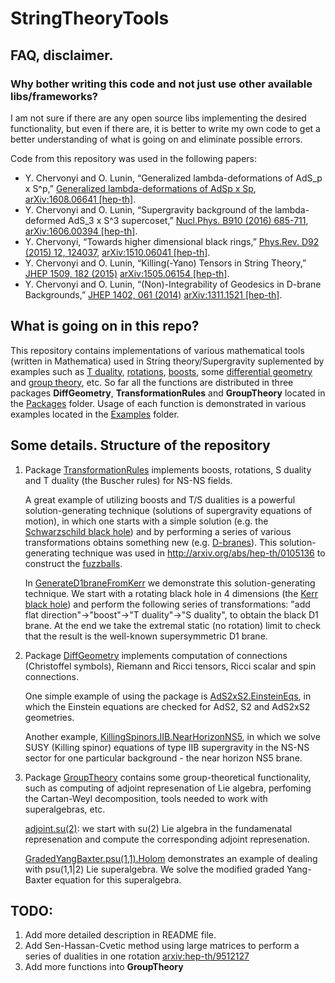 # StringTheoryTools

## FAQ, disclaimer.

### Why bother writing this code and not just use other available libs/frameworks?

I am not sure if there are any open source libs implementing the desired functionality, but even if there are, it is better to write my own code to get a better understanding of what is going on and eliminate possible errors.

Code from this repository was used in the following papers:
* Y. Chervonyi and O. Lunin, “Generalized lambda-deformations of AdS_p x S^p,” [Generalized lambda-deformations of AdSp x Sp](http://dx.doi.org/10.1016/j.nuclphysb.2016.10.014), [arXiv:1608.06641 [hep-th]](http://arxiv.org/abs/arXiv:1608.06641).
* Y. Chervonyi and O. Lunin, “Supergravity background of the lambda-deformed AdS_3 x S^3 supercoset,” [Nucl.Phys. B910 (2016) 685-711](http://dx.doi.org/10.1016/j.nuclphysb.2016.07.023), [arXiv:1606.00394 [hep-th]](http://arxiv.org/abs/arXiv:1606.00394).
* Y. Chervonyi, “Towards higher dimensional black rings,” [Phys.Rev. D92 (2015) 12, 124037](http://dx.doi.org/10.1103/PhysRevD.92.124037), [arXiv:1510.06041 [hep-th]](http://arxiv.org/abs/arXiv:1510.06041).
* Y. Chervonyi and O. Lunin, “Killing(-Yano) Tensors in String Theory,”  [JHEP 1509, 182 (2015)](http://dx.doi.org/10.1007/JHEP09(2015)182)  [arXiv:1505.06154 [hep-th]](http://arxiv.org/abs/arXiv:1505.06154).
* Y. Chervonyi and O. Lunin, “(Non)-Integrability of Geodesics in D-brane Backgrounds,” [JHEP  1402, 061 (2014)](http://dx.doi.org/10.1007/JHEP02(2014)061) [arXiv:1311.1521 [hep-th]](http://arxiv.org/abs/arXiv:1311.1521).

## What is going on in this repo?

This repository contains implementations of various mathematical tools (written in Mathematica) used in String theory/Supergravity suplemented by examples such as [T duality](https://en.wikipedia.org/wiki/T-duality), [rotations](https://en.wikipedia.org/wiki/Rotation_matrix), [boosts](https://en.wikipedia.org/wiki/Lorentz_transformation#boost), some [differential geometry](https://en.wikipedia.org/wiki/Differential_geometry) and [group theory](https://en.wikipedia.org/wiki/Group_theory), etc. So far all the functions are distributed in three packages **DiffGeometry**, **TransformationRules** and **GroupTheory** located in the [Packages](https://github.com/g3n1uss/StringTheoryTools/tree/master/Packages) folder. Usage of each function is demonstrated in various examples located in the [Examples](https://github.com/g3n1uss/StringTheoryTools/tree/master/Examples) folder.


## Some details. Structure of the repository

1. Package [TransformationRules](https://github.com/g3n1uss/StringTheoryTools/blob/master/Packages/TransformationRules.m) implements boosts, rotations, S duality and T duality (the Buscher rules) for NS-NS fields.

   A great example of utilizing boosts and T/S dualities is a powerful solution-generating technique (solutions of supergravity equations of motion), in which one starts with a simple solution (e.g. the [Schwarzschild black hole](https://en.wikipedia.org/wiki/Schwarzschild_metric)) and by performing a series of various transformations obtains something new (e.g. [D-branes](https://en.wikipedia.org/wiki/D-brane)). This solution-generating technique was used in http://arxiv.org/abs/hep-th/0105136 to construct the [fuzzballs](https://en.wikipedia.org/wiki/Fuzzball_(string_theory)).

   In [GenerateD1braneFromKerr](https://github.com/g3n1uss/StringTheoryTools/blob/master/Examples/GenerateD1braneFromKerr.nb) we demonstrate this solution-generating technique. We start with a rotating black hole in 4 dimensions (the [Kerr black hole](https://en.wikipedia.org/wiki/Rotating_black_hole)) and perform the following series of transformations: "add flat direction"->"boost"->"T duality"->"S duality", to obtain the black D1 brane. At the end we take the extremal static (no rotation) limit to check that the result is the well-known supersymmetric D1 brane.

2. Package [DiffGeometry](https://github.com/g3n1uss/StringTheoryTools/blob/master/Packages/DiffGeometry.m) implements computation of connections (Christoffel symbols), Riemann and Ricci tensors, Ricci scalar and spin connections.

   One simple example of using the package is [AdS2xS2.EinsteinEqs](https://github.com/g3n1uss/StringTheoryTools/blob/master/Examples/AdS2xS2.EinsteinEqs.nb), in which the Einstein equations are checked for AdS2, S2 and AdS2xS2 geometries.

   Another example, [KillingSpinors.IIB.NearHorizonNS5](https://github.com/g3n1uss/StringTheoryTools/blob/master/Examples/KillingSpinors.IIB.NearHorizonNS5.nb), in which we solve SUSY (Killing spinor) equations of type IIB supergravity in the NS-NS sector for one particular background - the near horizon NS5 brane.

3. Package [GroupTheory](https://github.com/g3n1uss/StringTheoryTools/blob/master/Packages/GroupTheory.m) contains some group-theoretical functionality, such as computing of adjoint represenation of Lie algebra, perfoming the Cartan-Weyl decomposition, tools needed to work with superalgebras, etc.

   [adjoint.su(2)](https://github.com/g3n1uss/StringTheoryTools/blob/master/Examples/adjoint.of.su(2).nb): we start with su(2) Lie algebra in the fundamenatal represenation and compute the corresponding adjoint represenation.

   [GradedYangBaxter.psu(1,1).Holom](https://github.com/g3n1uss/StringTheoryTools/blob/master/Examples/GradedYangBaxter.psu(1%2C1).Holom.nb) demonstrates an example of dealing with psu(1,1|2) Lie superalgebra. We solve the modified graded Yang-Baxter equation for this superalgebra.


## TODO: 

1. Add more detailed description in README file.
2. Add Sen-Hassan-Cvetic method using large matrices to perform a series of dualities in one rotation [arxiv:hep-th/9512127](http://arxiv.org/abs/hep-th/9512127)
3. Add more functions into **GroupTheory**

